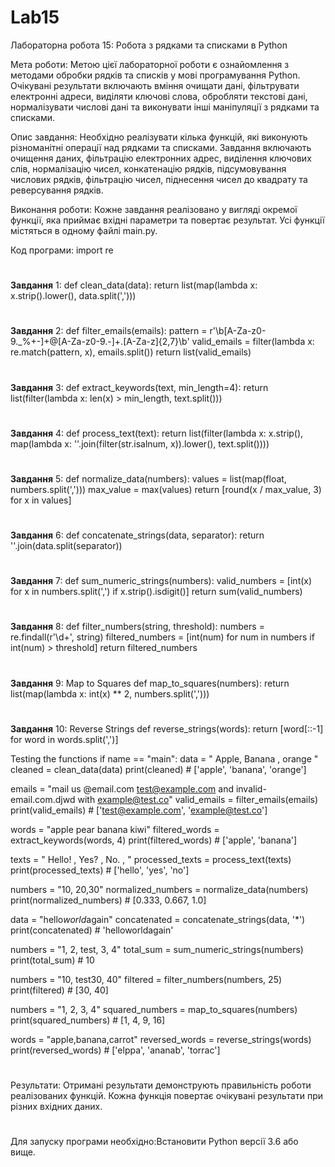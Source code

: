# Lab15
Лабораторна робота 15: Робота з рядками та списками в Python

Мета роботи: Метою цієї лабораторної роботи є ознайомлення з методами обробки рядків та списків у мові програмування Python. Очікувані результати включають вміння очищати дані, фільтрувати електронні адреси, виділяти ключові слова, обробляти текстові дані, нормалізувати числові дані та виконувати інші маніпуляції з рядками та списками.

Опис завдання: Необхідно реалізувати кілька функцій, які виконують різноманітні операції над рядками та списками. Завдання включають очищення даних, фільтрацію електронних адрес, виділення ключових слів, нормалізацію чисел, конкатенацію рядків, підсумовування числових рядків, фільтрацію чисел, піднесення чисел до квадрату та реверсування рядків.

Виконання роботи: Кожне завдання реалізовано у вигляді окремої функції, яка приймає вхідні параметри та повертає результат. Усі функції містяться в одному файлі main.py.

Код програми: import re
#
**Завдання** 1: 
def clean_data(data): return list(map(lambda x: x.strip().lower(), data.split(',')))
#
**Завдання** 2: 
def filter_emails(emails): pattern = r'\b[A-Za-z0-9._%+-]+@[A-Za-z0-9.-]+.[A-Za-z]{2,7}\b' valid_emails = filter(lambda x: re.match(pattern, x), emails.split()) return list(valid_emails)
#
**Завдання** 3: 
def extract_keywords(text, min_length=4): return list(filter(lambda x: len(x) > min_length, text.split()))
#
**Завдання** 4: 
def process_text(text): return list(filter(lambda x: x.strip(), map(lambda x: ''.join(filter(str.isalnum, x)).lower(), text.split())))
#
**Завдання** 5: 
def normalize_data(numbers): values = list(map(float, numbers.split(','))) max_value = max(values) return [round(x / max_value, 3) for x in values]
#
**Завдання** 6: 
def concatenate_strings(data, separator): return ''.join(data.split(separator))
#
**Завдання** 7: 
def sum_numeric_strings(numbers): valid_numbers = [int(x) for x in numbers.split(',') if x.strip().isdigit()] return sum(valid_numbers)
#
**Завдання** 8: 
def filter_numbers(string, threshold): numbers = re.findall(r'\d+', string) filtered_numbers = [int(num) for num in numbers if int(num) > threshold] return filtered_numbers
#
**Завдання** 9: Map to Squares
def map_to_squares(numbers): return list(map(lambda x: int(x) ** 2, numbers.split(',')))
#
**Завдання** 10: Reverse Strings
def reverse_strings(words): return [word[::-1] for word in words.split(',')]

Testing the functions
if name == "main": data = " Apple, Banana , orange " cleaned = clean_data(data) print(cleaned) # ['apple', 'banana', 'orange']

emails = "mail us @email.com test@example.com and invalid-email.com.djwd with example@test.co"
valid_emails = filter_emails(emails)
print(valid_emails)  # ['test@example.com', 'example@test.co']

words = "apple pear banana kiwi"
filtered_words = extract_keywords(words, 4)
print(filtered_words)  # ['apple', 'banana']

texts = " Hello! , Yes? , No. , "
processed_texts = process_text(texts)
print(processed_texts)  # ['hello', 'yes', 'no']

numbers = "10, 20,30"
normalized_numbers = normalize_data(numbers)
print(normalized_numbers)  # [0.333, 0.667, 1.0]

data = "hello*world*again"
concatenated = concatenate_strings(data, '*')
print(concatenated)  # 'helloworldagain'

numbers = "1, 2, test, 3, 4"
total_sum = sum_numeric_strings(numbers)
print(total_sum)  # 10

numbers = "10, test30, 40"
filtered = filter_numbers(numbers, 25)
print(filtered)  # [30, 40]

numbers = "1, 2, 3, 4"
squared_numbers = map_to_squares(numbers)
print(squared_numbers)  # [1, 4, 9, 16]

words = "apple,banana,carrot"
reversed_words = reverse_strings(words)
print(reversed_words)  # ['elppa', 'ananab', 'torrac']
#
Результати: Отримані результати демонструють правильність роботи реалізованих функцій. Кожна функція повертає очікувані результати при різних вхідних даних.
#
Для запуску програми необхідно:Встановити Python версії 3.6 або вище.



